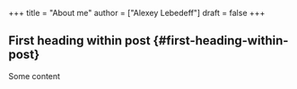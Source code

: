 +++
title = "About me"
author = ["Alexey Lebedeff"]
draft = false
+++

## First heading within post {#first-heading-within-post}

Some content
